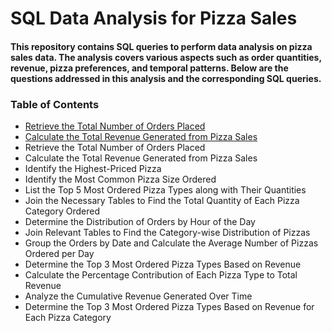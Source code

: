 # SQL Data Analysis for Pizza Sales

#### This repository contains SQL queries to perform data analysis on pizza sales data. The analysis covers various aspects such as order quantities, revenue, pizza preferences, and temporal patterns. Below are the questions addressed in this analysis and the corresponding SQL queries. 


### Table of Contents
- [Retrieve the Total Number of Orders Placed](#Retrieve-the-Total-Number-of-Orders-Placed)
- [Calculate the Total Revenue Generated from Pizza Sales](#Calculate-the-Total-Revenue-Generated-from-Pizza-Sales)
- Retrieve the Total Number of Orders Placed
- Calculate the Total Revenue Generated from Pizza Sales
- Identify the Highest-Priced Pizza
- Identify the Most Common Pizza Size Ordered
- List the Top 5 Most Ordered Pizza Types along with Their Quantities
- Join the Necessary Tables to Find the Total Quantity of Each Pizza Category Ordered
- Determine the Distribution of Orders by Hour of the Day
- Join Relevant Tables to Find the Category-wise Distribution of Pizzas
- Group the Orders by Date and Calculate the Average Number of Pizzas Ordered per Day
- Determine the Top 3 Most Ordered Pizza Types Based on Revenue
- Calculate the Percentage Contribution of Each Pizza Type to Total Revenue
- Analyze the Cumulative Revenue Generated Over Time
- Determine the Top 3 Most Ordered Pizza Types Based on Revenue for Each Pizza Category
